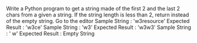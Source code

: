 Write a Python program to get a string made of the first 2 and the last 2 chars from a given a string. If the string length is less than 2, return instead of the empty string. Go to the editor
Sample String : 'w3resource'
Expected Result : 'w3ce'
Sample String : 'w3'
Expected Result : 'w3w3'
Sample String : ' w'
Expected Result : Empty String 

